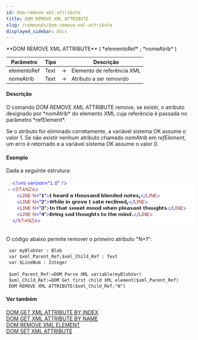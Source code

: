 ```yaml
---
id: dom-remove-xml-attribute
title: DOM REMOVE XML ATTRIBUTE
slug: /commands/dom-remove-xml-attribute
displayed_sidebar: docs
---
```


<!--REF #_command_.DOM REMOVE XML ATTRIBUTE.Syntax-->**DOM REMOVE XML ATTRIBUTE** ( *elementoRef* ; *nomeAtrib* )<!-- END REF-->
<!--REF #_command_.DOM REMOVE XML ATTRIBUTE.Params-->
| Parâmetro | Tipo |  | Descrição |
| --- | --- | --- | --- |
| elementoRef | Text | &rarr; | Elemento de referência XML |
| nomeAtrib | Text | &rarr; | Atributo a ser removido |

<!-- END REF-->

#### Descrição 

<!--REF #_command_.DOM REMOVE XML ATTRIBUTE.Summary-->O comando DOM REMOVE XML ATTRIBUTE remove, se existir, o atributo designado por *nomAtrib* do elemento XML cuja referência é passada no parâmetro *refElement*.<!-- END REF-->   
  
Se o atributo for eliminado corretamente, a variável sistema OK assume o valor 1\. Se não existir nenhum atributo chamado *nomAtrib* em *refElement*, um erro é retornado e a variável sistema OK assume o valor 0.

#### Exemplo 

Dada a seguinte estrutura:

![](../assets/en/commands/pict204122.fr.png)

O código abaixo permite remover o primeiro atributo "N=1": 

```4d
 var myBlobVar : Blob
 var $xml_Parent_Ref;$xml_Child_Ref : Text
 var $LineNum : Integer
 
 $xml_Parent_Ref:=DOM Parse XML variable(myBlobVar)
 $xml_Child_Ref:=DOM Get first child XML element($xml_Parent_Ref)
 DOM REMOVE XML ATTRIBUTE($xml_Child_Ref;"N")
```

#### Ver também 

[DOM GET XML ATTRIBUTE BY INDEX](dom-get-xml-attribute-by-index.md)  
[DOM GET XML ATTRIBUTE BY NAME](dom-get-xml-attribute-by-name.md)  
[DOM REMOVE XML ELEMENT](dom-remove-xml-element.md)  
[DOM SET XML ATTRIBUTE](dom-set-xml-attribute.md)  